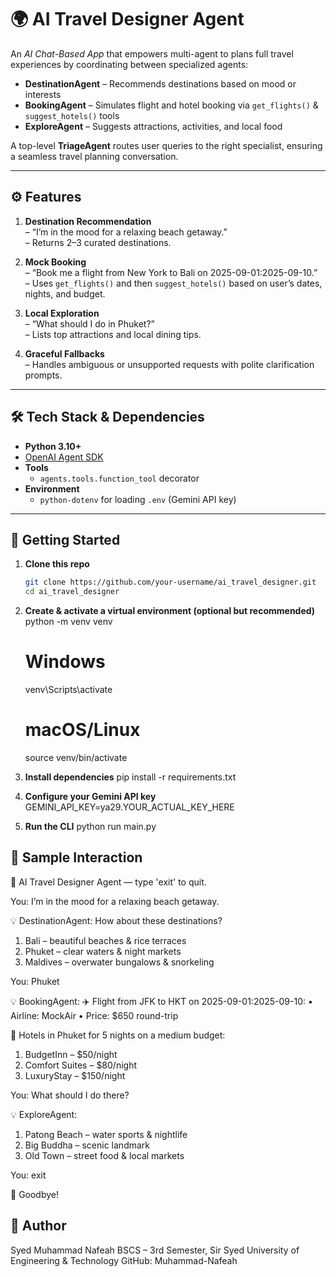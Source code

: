 # 🌍 AI Travel Designer Agent

An *AI Chat-Based App* that empowers multi-agent to plans full travel experiences by coordinating between specialized agents:

- **DestinationAgent** – Recommends destinations based on mood or interests  
- **BookingAgent** – Simulates flight and hotel booking via `get_flights()` & `suggest_hotels()` tools  
- **ExploreAgent** – Suggests attractions, activities, and local food  

A top-level **TriageAgent** routes user queries to the right specialist, ensuring a seamless travel planning conversation.

---

## ⚙️ Features

1. **Destination Recommendation**  
   – “I’m in the mood for a relaxing beach getaway.”  
   – Returns 2–3 curated destinations.

2. **Mock Booking**  
   – “Book me a flight from New York to Bali on 2025-09-01:2025-09-10.”  
   – Uses `get_flights()` and then `suggest_hotels()` based on user’s dates, nights, and budget.

3. **Local Exploration**  
   – “What should I do in Phuket?”  
   – Lists top attractions and local dining tips.

4. **Graceful Fallbacks**  
   – Handles ambiguous or unsupported requests with polite clarification prompts.

---

## 🛠️ Tech Stack & Dependencies

- **Python 3.10+**  
- [OpenAI Agent SDK](https://github.com/openai/openai-python)  
- **Tools**  
  - `agents.tools.function_tool` decorator  
- **Environment**  
  - `python-dotenv` for loading `.env` (Gemini API key)  

---

## 🚀 Getting Started

1. **Clone this repo**  
   ```bash
   git clone https://github.com/your-username/ai_travel_designer.git
   cd ai_travel_designer

2. **Create & activate a virtual environment (optional but recommended)**
    python -m venv venv
    # Windows
    venv\Scripts\activate
    # macOS/Linux
    source venv/bin/activate

3. **Install dependencies**
    pip install -r requirements.txt

4. **Configure your Gemini API key**
    GEMINI_API_KEY=ya29.YOUR_ACTUAL_KEY_HERE

5. **Run the CLI**
    python run main.py

## 💬 Sample Interaction
👋 AI Travel Designer Agent — type 'exit' to quit.

You: I’m in the mood for a relaxing beach getaway.

💡 DestinationAgent: How about these destinations?
  1. Bali – beautiful beaches & rice terraces
  2. Phuket – clear waters & night markets
  3. Maldives – overwater bungalows & snorkeling

You: Phuket

💡 BookingAgent: 
✈️ Flight from JFK to HKT on 2025-09-01:2025-09-10:
  • Airline: MockAir
  • Price: $650 round-trip

🏨 Hotels in Phuket for 5 nights on a medium budget:
  1. BudgetInn – $50/night
  2. Comfort Suites – $80/night
  3. LuxuryStay – $150/night

You: What should I do there?

💡 ExploreAgent:
  1. Patong Beach – water sports & nightlife
  2. Big Buddha – scenic landmark
  3. Old Town – street food & local markets

You: exit

👋 Goodbye!


## 🙋 Author
Syed Muhammad Nafeah
BSCS – 3rd Semester, Sir Syed University of Engineering & Technology
GitHub: Muhammad-Nafeah


